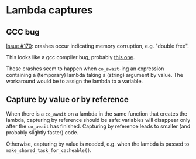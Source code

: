 # Lambda captures

## GCC bug
[Issue #170](https://github.com/mghro/cradle/issues/170): crashes occur indicating memory corruption, e.g. "double free".

This looks like a gcc compiler bug, probably [this one](https://gcc.gnu.org/bugzilla/show_bug.cgi?id=98401).

These crashes seem to happen when `co_await`-ing an expression containing a (temporary) lambda taking a (string) argument by value.
The workaround would be to assign the lambda to a variable.

## Capture by value or by reference
When there is a `co_await` on a lambda in the same function that creates the lambda, capturing by reference
should be safe: variables will disappear only after the `co_await` has finished.
Capturing by reference leads to smaller (and probably slightly faster) code.

Otherwise, capturing by value is needed, e.g. when the lambda is passed to `make_shared_task_for_cacheable()`.
